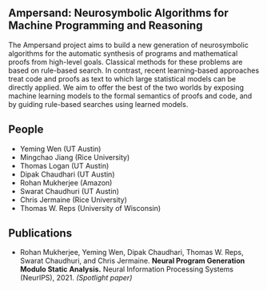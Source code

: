 ## Ampersand: Neurosymbolic Algorithms for Machine Programming and Reasoning 

The Ampersand project aims to build a new generation of neurosymbolic algorithms for the automatic synthesis of programs and mathematical proofs from high-level goals. Classical methods for these problems are based on rule-based search. In contrast, recent learning-based approaches treat code and proofs as text to which large statistical models can be directly applied. We aim to offer the best of the two worlds by exposing machine learning models to the formal semantics of proofs and code, and by guiding rule-based searches using learned models. 


## People

- Yeming Wen (UT Austin)
- Mingchao Jiang (Rice University)
- Thomas Logan (UT Austin)
- Dipak Chaudhari (UT Austin)
- Rohan Mukherjee (Amazon)
- Swarat Chaudhuri (UT Austin)
- Chris Jermaine (Rice University)
- Thomas W. Reps (University of Wisconsin)


## Publications

- Rohan Mukherjee, Yeming Wen, Dipak Chaudhari, Thomas W. Reps, Swarat Chaudhuri, and Chris Jermaine. **Neural Program Generation Modulo Static Analysis.** Neural Information Processing Systems (NeurIPS), 2021.   _(Spotlight paper)_ 
